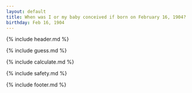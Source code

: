 ```yaml
---
layout: default
title: When was I or my baby conceived if born on February 16, 1904?
birthday: Feb 16, 1904
---
```


{% include header.md %}

{% include guess.md %}

{% include calculate.md %}

{% include safety.md %}

{% include footer.md %}




